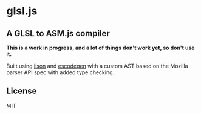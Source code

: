 # glsl.js
## A GLSL to ASM.js compiler

**This is a work in progress, and a lot of things don't work yet, so don't use it.**

Built using [jison](http://zaach.github.io/jison/) and [escodegen](https://github.com/Constellation/escodegen) with
a custom AST based on the Mozilla parser API spec with added type checking.

## License

MIT